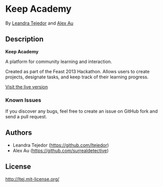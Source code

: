 # Keep Academy


By [Leandra Tejedor](https://github.com/ltejedor) and [Alex Au](https://github.com/surrealdetective)


## Description
**Keep Academy**

A platform for community learning and interaction.

Created as part of the Feast 2013 Hackathon.
Allows users to create projects, designate tasks, and keep track of their learning progress.

[Visit the live version](http://keepacademy.herokuapp.com/)

### Known Issues

If you discover any bugs, feel free to create an issue on GitHub fork and
send a pull request.


## Authors

* Leandra Tejedor (https://github.com/ltejedor)
* Alex Au (https://github.com/surrealdetective)


## License

http://ltej.mit-license.org/
